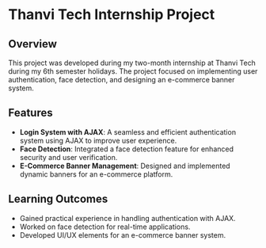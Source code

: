
# Thanvi Tech Internship Project  

## Overview  
This project was developed during my two-month internship at Thanvi Tech during my 6th semester holidays. The project focused on implementing user authentication, face detection, and designing an e-commerce banner system.  

## Features  
- **Login System with AJAX**: A seamless and efficient authentication system using AJAX to improve user experience.  
- **Face Detection**: Integrated a face detection feature for enhanced security and user verification.  
- **E-Commerce Banner Management**: Designed and implemented dynamic banners for an e-commerce platform.  

## Learning Outcomes  
- Gained practical experience in handling authentication with AJAX.  
- Worked on face detection for real-time applications.  
- Developed UI/UX elements for an e-commerce banner system.  



